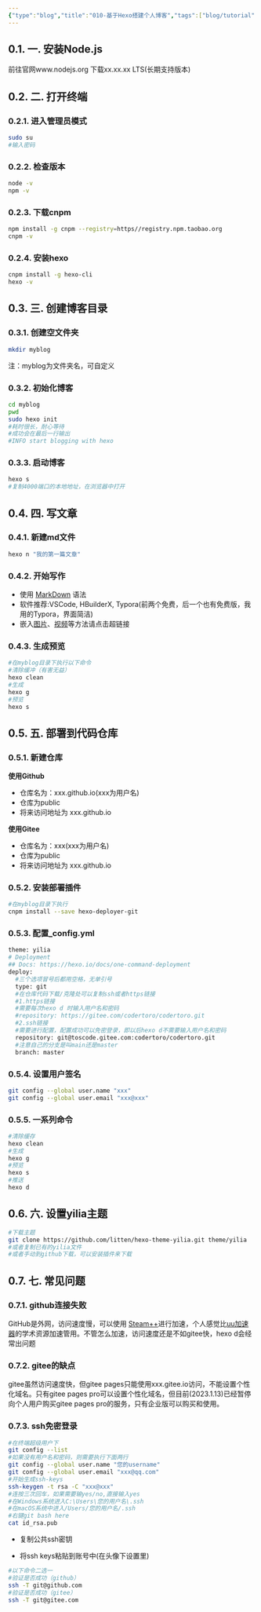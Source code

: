 ```yaml
---
{"type":"blog","title":"010-基于Hexo搭建个人博客","tags":["blog/tutorial"],"cover":"https://codertoro-img01.s3.ladydaily.com/img/material/%E5%9F%BA%E4%BA%8EHexo%E6%90%AD%E5%BB%BA%E4%B8%AA%E4%BA%BA%E5%8D%9A%E5%AE%A2.jpg","categories":["技术教程","博客搭建"],"abbrlink":"d90dd0c3","establish":"2023-01-13 22:37:33","dg-publish":true,"permalink":"/Blog/010-基于Hexo搭建个人博客/","dgPassFrontmatter":true,"noteIcon":"","created":"2025-02-21T11:01:33.123+08:00","updated":"2025-03-03T20:52:10.861+08:00"}
---
```


<!-- [toc] -->
## 0.1. 一. 安装Node.js
前往官网www.nodejs.org 下载xx.xx.xx LTS(长期支持版本)

## 0.2. 二. 打开终端

### 0.2.1. 进入管理员模式
``` bash
sudo su
#输入密码
```
<!--more-->

### 0.2.2. 检查版本
``` bash
node -v
npm -v
```
### 0.2.3. 下载cnpm
``` bash
npm install -g cnpm --registry=https//registry.npm.taobao.org
cnpm -v
```
### 0.2.4. 安装hexo
``` bash
cnpm install -g hexo-cli
hexo -v
```

## 0.3. 三. 创建博客目录

### 0.3.1. 创建空文件夹
``` bash
mkdir myblog
```
注：myblog为文件夹名，可自定义

### 0.3.2. 初始化博客
``` bash
cd myblog
pwd
sudo hexo init
#耗时很长，耐心等待
#成功会在最后一行输出
#INFO start blogging with hexo
```

### 0.3.3. 启动博客
``` bash
hexo s
#复制4000端口的本地地址，在浏览器中打开
```

## 0.4. 四. 写文章

### 0.4.1. 新建md文件
``` bash
hexo n "我的第一篇文章"
```
### 0.4.2. 开始写作

- 使用 [MarkDown](https://hx.dcloud.net.cn/Tutorial/Language/markdown) 语法
- 软件推荐:VSCode, HBuilderX, Typora(前两个免费，后一个也有免费版，我用的Typora，界面简洁)
- 嵌入[图片](https://codertoro.gitee.io/2022/09/07/%E5%9F%BA%E4%BA%8Egithub%E5%9B%BE%E7%89%87%E4%B8%8A%E4%BC%A0%E6%95%99%E7%A8%8B/)、[视频](https://codertoro.gitee.io/2022/09/06/%E8%A7%86%E9%A2%91%E4%B8%8A%E4%BC%A0%E5%88%9D%E7%BA%A7%E6%95%99%E7%A8%8B/)等方法请点击超链接

### 0.4.3. 生成预览
``` bash
#在myblog目录下执行以下命令
#清除缓冲（有害无益）
hexo clean
#生成
hexo g
#预览
hexo s
```
## 0.5. 五. 部署到代码仓库

### 0.5.1. 新建仓库

**使用Github**
* 仓库名为：xxx.github.io(xxx为用户名)
* 仓库为public
* 将来访问地址为 xxx.github.io

**使用Gitee**
* 仓库名为：xxx(xxx为用户名)
* 仓库为public
* 将来访问地址为 xxx.github.io

### 0.5.2. 安装部署插件
``` bash
#在myblog目录下执行
cnpm install --save hexo-deployer-git
```

### 0.5.3. 配置_config.yml
``` bash
theme: yilia
# Deployment
## Docs: https://hexo.io/docs/one-command-deployment
deploy:
  #三个选项冒号后都用空格，无单引号
  type: git
  #在仓库代码下载/克隆处可以复制ssh或者https链接
  #1.https链接
  #需要每次hexo d 时输入用户名和密码
  #repository: https://gitee.com/codertoro/codertoro.git
  #2.ssh链接
  #需要进行配置，配置成功可以免密登录，即以后hexo d不需要输入用户名和密码
  repository: git@toscode.gitee.com:codertoro/codertoro.git
  #注意自己的分支是叫main还是master
  branch: master
```



### 0.5.4. 设置用户签名
``` bash
git config --global user.name "xxx"
git config --global user.email "xxx@xxx"
```

### 0.5.5. 一系列命令
``` bash
#清除缓存
hexo clean
#生成
hexo g
#预览
hexo s
#推送
hexo d
```

## 0.6. 六. 设置yilia主题
``` bash
#下载主题
git clone https://github.com/litten/hexo-theme-yilia.git theme/yilia
#或者复制已有的yilia文件
#或者手动到github下载，可以安装插件来下载
```

## 0.7. 七. 常见问题
### 0.7.1. github连接失败
GitHub是外网，访问速度慢，可以使用 [Steam++](https://steampp.net)进行加速，个人感觉比[uu加速器](https://uu.163.com/)的学术资源加速管用。不管怎么加速，访问速度还是不如gitee快，hexo d会经常出问题

### 0.7.2. gitee的缺点
gitee虽然访问速度快，但gitee pages只能使用xxx.gitee.io访问，不能设置个性化域名。只有gitee pages pro可以设置个性化域名，但目前(2023.1.13)已经暂停向个人用户购买gitee pages pro的服务，只有企业版可以购买和使用。

### 0.7.3. ssh免密登录
``` bash
#在终端超级用户下
git config --list
#如果没有用户名和密码，则需要执行下面两行
git config --global user.name "您的username"
git config --global user.email "xxx@qq.com" 
#开始生成ssh-keys
ssh-keygen -t rsa -C "xxx@xxx"
#连按三次回车，如果需要输yes/no,直接输入yes
#在Windows系统进入C:\Users\您的用户名\.ssh
#在macOS系统中进入/Users/您的用户名/.ssh
#右键git bash here
cat id_rsa.pub
```

* 复制公共ssh密钥




*  将ssh keys粘贴到账号中(在头像下设置里)




``` bash
#以下命令二选一
#验证是否成功（github）
ssh -T git@github.com
#验证是否成功（gitee）
ssh -T git@gitee.com
```
